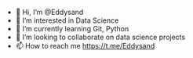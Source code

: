 - 👋 Hi, I’m @Eddysand
- 👀 I’m interested in Data Science
- 🌱 I’m currently learning Git, Python
- 💞️ I’m looking to collaborate on data science projects
- 📫 How to reach me https://t.me/Eddysand

<!---
Eddysand/Eddysand is a ✨ special ✨ repository because its `README.md` (this file) appears on your GitHub profile.
You can click the Preview link to take a look at your changes.
--->
